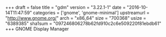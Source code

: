 +++
draft = false
title = "gdm"
version = "3.22.1-1"
date = "2016-10-14T11:47:59"
categories = ['gnome', 'gnome-minimal']
upstreamurl = "http://www.gnome.org/"
arch = "x86_64"
size = "700368"
usize = "6389385"
sha1sum = "097246806278b62fd910c2c6e509220f81ebdb61"
+++
GNOME Display Manager